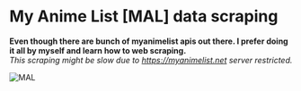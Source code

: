 # My Anime List [MAL] data scraping

__Even though there are bunch of myanimelist apis out there. I prefer doing it all by myself and learn how to web scraping.__\
*This scraping might be slow due to https://myanimelist.net server restricted.*

![MAL](https://upload.wikimedia.org/wikipedia/commons/7/7a/MyAnimeList_Logo.png)
